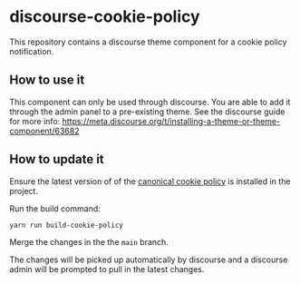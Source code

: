 # discourse-cookie-policy

This repository contains a discourse theme component for a cookie policy notification.

## How to use it

This component can only be used through discourse. You are able to add it through the admin panel to a pre-existing theme. 
See the discourse guide for more info: https://meta.discourse.org/t/installing-a-theme-or-theme-component/63682

## How to update it

Ensure the latest version of of the [canonical cookie policy](https://github.com/canonical/cookie-policy) is installed in the project.

Run the build command:

`yarn run build-cookie-policy`

Merge the changes in the the `main` branch.

The changes will be picked up automatically by discourse and a discourse admin will be prompted to pull in the latest changes.